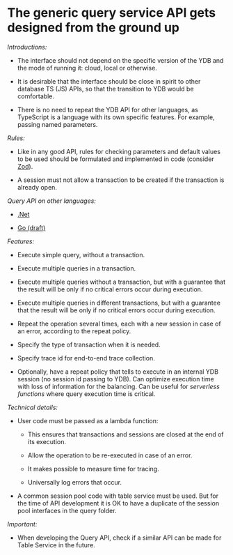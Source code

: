 # The generic query service API gets designed from the ground up

_Introductions:_

- The interface should not depend on the specific version of the YDB and the mode of
  running it: cloud, local or otherwise.

- It is desirable that the interface should be close in spirit to other database TS (JS) APIs, so that
  the transition to YDB would be comfortable.

- There is no need to repeat the YDB API for other languages, as TypeScript is a language with
  its own specific features. For example, passing named parameters.

_Rules:_

- Like in any good API, rules for checking parameters and default values to be used should be
  formulated and implemented in code (consider [Zod](https://zod.dev/)).

- A session must not allow a transaction to be created if the transaction is already open.

_Query API on other languages:_

- [.Net](https://github.com/ydb-platform/ydb-dotnet-sdk/tree/main/src/Ydb.Sdk/src/Services/Query)

- [Go (draft)](https://github.com/ydb-platform/ydb-go-sdk/tree/query-client-interface/query)

_Features:_

- Execute simple query, without a transaction.

- Execute multiple queries in a transaction.

- Execute multiple queries without a transaction, but with a guarantee that the result
  will be only if no critical errors occur during execution.

- Execute multiple queries in different transactions, but with a guarantee that the result
  will be only if no critical errors occur during execution.

- Repeat the operation several times, each with a new session in case of an error, according to the repeat policy.

- Specify the type of transaction when it is needed.

- Specify trace id for end-to-end trace collection.

- Optionally, have a repeat policy that tells to execute in an internal YDB session (no session id passing to YDB).
  Сan optimize execution time with loss of information for the balancing. Can be useful
  for _serverless functions_ where query execution time is critical.

_Technical details:_

- User code must be passed as a lambda function:

  - This ensures that transactions and sessions are closed at the end of its execution.

  - Allow the operation to be re-executed in case of an error.

  - It makes possible to measure time for tracing.

  - Universally log errors that occur.

- A common session pool code with table service must be used. But for the time of API development it is OK to have
  a duplicate of the session pool interfaces in the query folder.

_Important:_

- When developing the Query API, check if a similar API can be made for Table Service in the future.
